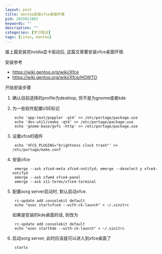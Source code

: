 ```yaml
---
layout: post
title: Gentoo安装xfce桌面环境
pid: 2015011802
keywords: ""
description: ""
categories: [学习笔记]
tags: [Linux, Gentoo]
---
```


接上篇安装完nvidia显卡驱动后, 这篇文章要安装xfce桌面环境.

安装参考

- <https://wiki.gentoo.org/wiki/Xfce>
- <https://wiki.gentoo.org/wiki/Xfce/HOWTO>

开始安装步骤

1. 确认目前选择的profile为desktop, 但不是为gnome或者kde
2. 为一些软件配置USE标记

        echo 'app-text/poppler -qt4' >> /etc/portage/package.use
        echo 'dev-util/cmake -qt4' >> /etc/portage/package.use
        echo 'gnome-base/gvfs -http' >> /etc/portage/package.use
3. 设置xfce的插件

        echo 'XFCE_PLUGINS="brightness clock trash"' >> /etc/portage/make.conf

3. 安装xfce

        emerge --ask xfce4-meta xfce4-notifyd; emerge --deselect y xfce4-notifyd
        emerge --ask xfwm4 xfce4-panel
        emerge --ask x11-terms/xfce4-terminal

4. 配置xorg server启动时, 默认启动xfce.

        rc-update add consolekit default
        echo "exec startxfce4 --with-ck-launch" > ~/.xinitrc

    如果是安装的kde桌面的话, 则改为

        rc-update add consolekit default
        echo "exec startkde --with-ck-launch" > ~/.xinitrc

5. 启动xorg server, 此时应该就可以进入到xfce桌面了

        startx
